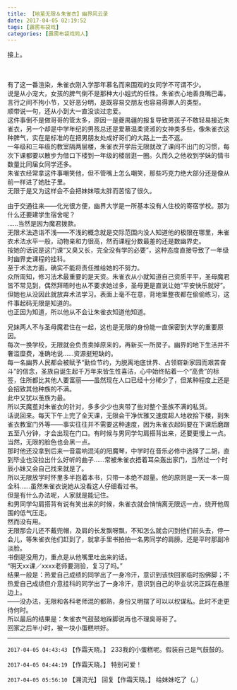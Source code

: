 ```yaml
---
title: 【地茧无限＆朱雀衣】幽界风云录
date: 2017-04-05 02:19:52
tags: [霹雳布袋戏]
categories: [霹雳布袋戏同人]
---
```


<p dir="ltr"  >接上。<br /><br /><br /></p> 


<p dir="ltr"  >有了这一番渲染，朱雀衣刚入学那年慕名而来围观的女同学不可谓不少。<br />说是从小宠大，女孩的脾气倒不是那种大小姐式的任性。朱雀衣心地善良嘴巴毒，言行之间不拘小节，又好恶分明，是既容易交朋友也容易得罪人的类型。<br />顺带说一句，还从小到大一直没谈过恋爱。<br />这件事倒不是做哥哥的管太多，原因一是夔禺疆的报复导致男孩子不敢轻易接近朱雀衣，另一个却是中学年纪的男孩总还是爱慕温柔贤淑的女神类多些，像朱雀衣这种脾气，实在是标准的在把男朋友处成好哥们的大路上一去不返。<br />一年级和三年级的教室隔两层楼，朱雀衣开学后无限就改了课间不出门的习惯，每次下课都要以散步为借口下楼到一年级的楼层逛一圈。久而久之他收到学妹的情书数量比同届女同学还多。<br />朱雀衣经常拿这件事嘲笑他，但不管嘴上怎么嘲笑，那些巧克力绝大部分还是像从前一样进了她肚子里。<br />无限于是又为这样会不会把妹妹喂太胖而苦恼了很久。<br /></p> 
<p dir="ltr"  >由于交通往来——化光很方便，幽界大学是一所基本没有人住校的寄宿学校。那为什么还要建学生宿舍呢？<br />……当然是因为魔君拨款。<br />无限术法造诣不浅——不浅的概念就是交际范围内没人知道他的极限在哪里，朱雀衣术法水平一般，动物亲和力很高，然而课程分数最差的还是数幽界史。<br />按她的话说是这门课“又臭又长，完全没有学的必要”，这种态度直接导致了一年级时幽界史课程的挂科。<br />至于术法方面，确实不能将责任推给她的不努力。<br />众所周知，修习法术最重要的是天资。朱雀衣从小就知道自己资质平平，圣母魔君皆不常见到，偶然拜晤时也从不要求她过多，圣母更是直说让她“平安快乐就好”。<br />但她也从没因此就放弃术法学习。表面上毫不在意，背地里整夜都在偷偷练习，这件事起码无限是知道的。<br />也正因为知道，所以他从不会让朱雀衣知道他知道。<br /></p> 
<p dir="ltr"  >兄妹两人不与圣母魔君住在一起，这也是无限的身份能一直保密到大学的重要原因。<br />每次一换学校，无限就会负责卖掉原来的，再新买一所房子。幽界的地下生活并不奢滥糜费，准确地说……资源挺短缺的。<br />每一名幽界人民都会被赋予“勤俭节约，为脱离地底世界、占领崭新家园而艰苦奋斗”的信念，圣族自诞生起千万年来皆生性喜洁，心中始终贴着一个“高贵”的标签，住所都比其他人要富丽——虽然现在人口已经十分稀少了，但某种程度上还是会招致其他种族的不满。<br />此中又犹以茧族为最。<br />所以天魔茧对朱雀衣的针对，多多少少也夹带了些对整个圣族不满的私货。<br />话说回来。每天下午上完了全天课，无限会干净优雅又速度超人地收拾下楼，到朱雀衣教室门外等——事实往往并不需要这种速度，因为朱雀衣起码要在下课后磨蹭五至八分钟，才会出现在门口。有时候与男同学勾肩搭背出来，还要更慢上一点。<br />当然，无限的脸色也会黑一点。<br />那时他还没拿到后来一音震响混沌的阳魔琴，中学时在音乐必修中选择了二胡，直到毕业也没拉出什么好听的曲子……常被朱雀衣捂着耳朵轰出家门，当然过一个时辰小妹又会自己找来就是了。<br />所以无限放学时怀里多半抱着本书，只带一本绝不超量。他的原则是一天一本一周全科……虽然朱雀衣说她从没看这人仔细看过书。<br />但是有什么办法呢，人家就是能记住。<br />和男同学勾肩搭背有说有笑出来的时候，朱雀衣就会悄悄离无限远一点，绕开他周围的低气压走。<br />然而没有用。<br />无限那会儿还不戴兜帽，及肩的长发飘呀飘，不知怎么就会闪到他们前头去，停一会儿，等朱雀衣他们赶到了，就拿手里书拍拍一名男同学的肩膀。还是平时那副冷淡脸。<br />书倒是没用力，重点是从他嘴里吐出来的话。<br />“明天xx课／xxxx老师要测验，复习了吗。”<br />结果一般是：热爱自己成绩的同学出了一身冷汗，意识到该快回家临时抱佛脚；不热爱自己成绩但介意挂科的同学出了一身冷汗，意识到自己的毕业状况正踩在悬崖边上。<br />——没办法，无限和各科老师混的都熟，身份又明摆了可以以权谋私。此时不走更待何时。<br />所以最后的结果是：朱雀衣气鼓鼓地跺脚说再也不理臭哥哥了。<br />回家之后半小时，被一块小蛋糕哄好。</p>

<!-- more -->

---

`2017-04-05 04:43:43` 【作霜天晓。】 233我的小蛋糕呢。假装自己是气鼓鼓的。

`2017-04-05 04:44:19` 【作霜天晓。】 特别可爱！

`2017-04-05 05:56:10` 【溯流光】 回复【作霜天晓。】 给妹妹吃了（。）
